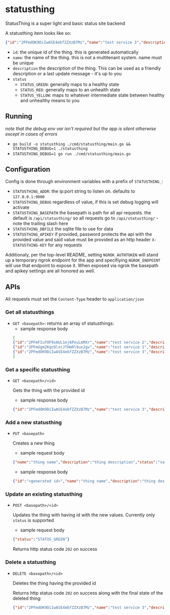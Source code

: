 # statusthing
StatusThing is a super light and basic status site backend

A statusthing item looks like so:

```json
{"id":"2PFmdOK9DiIwASE4ebfZZXzB7Mz","name":"test service 3","description":"my new service","status":"STATUS_YELLOW"}
```

- `id`: the unique id of the thing. this is generated automatically
- `name`: the name of the thing. this is not a multitenant system. name must be unique
- `description` the description of the thing. This can be used as a friendly description or a last update message - it's up to you
- `status`
    - `STATUS_GREEN`: generally maps to a healthy state
    - `STATUS_RED`: generally maps to an unhealth state
    - `STATUS_YELLOW`: maps to whatever intermediate state between healthy and unhealthy means to you

## Running
_note that the debug env var isn't required but the app is silent otherwise except in cases of errors_

- `go build -o statusthing ./cmd/statusthing/main.go && STATUSTHING_DEBUG=1 ./statusthing`
- `STATUSTHING_DEBUG=1 go run ./cmd/statusthing/main.go`

## Configuration
Config is done through environment variables with a prefix of `STATUSTHING_`:

- `STATUSTHING_ADDR`: the ip:port string to listen on. defaults to `127.0.0.1:9000`
- `STATUSTHING_DEBUG` regardless of value, if this is set debug logging will activate
- `STATUSTHING_BASEPATH` the basepath is path for all api requests. the default is `/api/statusthing/` so all requests go to `/api/statusthing/` - note the trailing slash here
- `STATUSTHING_DBFILE` the sqlite file to use for data
- `STATUSTHING_APIKEY` if provided, password protects the api with the provided value and said value must be provided as an http header `X-STATUSTHING-KEY` for any requests

Additionaly, per the top-level README, setting `NGROK_AUTHTOKEN` will stand up a temporary ngrok endpoint for the app and specifiying `NGROK_ENDPOINT` will use that endpoint to expose it.
When exposed via ngrok the basepath and apikey settings are all honored as well.

## APIs
All requests must set the `Content-Type` header to `application/json`

### Get all statusthings
- `GET <basepath>`: returns an array of statusthings:
    - sample response body
    ```json
    [
    {"id":"2PFmFIufOF9xAUL1ej6PnuLmMXr","name":"test service 2","description":"my new service 2","status":"STATUS_RED"},
    {"id":"2PFmUgm2Kqn9lxcJTHmRl9ux2gv","name":"test service 1","description":"my new service 1","status":"STATUS_GREEN"},
    {"id":"2PFmdOK9DiIwASE4ebfZZXzB7Mz","name":"test service 3","description":"my new service","status":"STATUS_YELLOW"}
    ]
    ```

### Get a specific statusthing
- `GET <basepath>/<id>`

    Gets the thing with the provided id

    - sample response body
    ```json
    {"id":"2PFmdOK9DiIwASE4ebfZZXzB7Mz","name":"test service 3","description":"my new service","status":"STATUS_YELLOW"}
    ```
    

### Add a new statusthing
- `PUT <basepath>`

    Creates a new thing

    - sample request body
    ```json
    {"name":"thing name","description":"thing description","status":"valid status string"}
    ```

    - sample response body

    ```json
    {"id":"<generated id>","name":"thing name","description":"thing description","status":"valid status string"}
    ```

### Update an existing statusthing
- `POST <basepath>/<id>`

    Updates the thing with having id with the new values. Currently only `status` is supported

    - sample request body
    ```json
    {"status":"STATUS_GREEN"}
    ```

    Returns http status code `202` on success

### Delete a statusthing
- `DELETE <basepath>/<id>`
    
    Deletes the thing having the provided id

    Returns http status code `202` on success along with the final state of the deleted thing:
    ```json
    {"id":"2PFmdOK9DiIwASE4ebfZZXzB7Mz","name":"test service 3","description":"my new service","status":"STATUS_RED"}
    ```